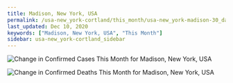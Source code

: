 ```yaml
---
title: Madison, New York, USA
permalink: /usa-new_york-cortland/this_month/usa-new_york-madison-30_days.html
last_updated: Dec 10, 2020
keywords: ["Madison, New York, USA", "This Month"]
sidebar: usa-new_york-cortland_sidebar
---
```


![Change in Confirmed Cases This Month for Madison, New York, USA](/covid_tracker/images/graphs/usa-new_york-madison-delta_confirmed-30_days_graph.png)

![Change in Confirmed Deaths This Month for Madison, New York, USA](/covid_tracker/images/graphs/usa-new_york-madison-delta_deaths-30_days_graph.png)
